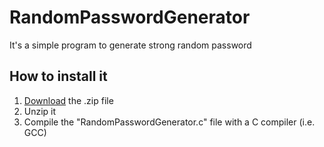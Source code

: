 # RandomPasswordGenerator

It's a simple program to generate strong random password

## How to install it

1. [Download](https://github.com/fraste97/RandomPasswordGenerator/archive/master.zip) the .zip file
1. Unzip it
1. Compile the "RandomPasswordGenerator.c" file with a C compiler (i.e. GCC)



